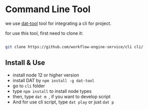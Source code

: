 # Command Line Tool

we use [dat-tool](https://www.npmjs.com/package/dat-tool) tool for integrating a cli for project.

for use this tool, first need to clone it: 

```bash

git clone https://github.com/workflow-engine-service/cli cli/

```

## Install & Use
- install node 12 or higher version
- install DAT by `npm install -g dat-tool`
- go to `cli` folder
- type `npm install` to install node types
- then, type `dat m `, if you want to develop script
- And for use cli script, type `dat play` or just `dat p`
